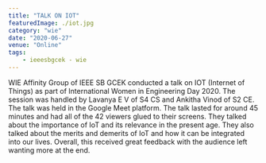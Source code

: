 ```yaml
---
title: "TALK ON IOT"
featuredImage: ./iot.jpg
category: "wie"
date: "2020-06-27"
venue: "Online"
tags:
    - ieeesbgcek - wie
---
```

WIE Affinity Group of IEEE SB GCEK conducted a talk on IOT (Internet of Things) as part of International Women in Engineering Day 2020. The session was handled by Lavanya E V of S4 CS and Ankitha Vinod of S2 CE. The talk was held in the Google Meet platform. The talk lasted for around 45 minutes and had all of the 42 viewers glued to their screens. They talked about the importance of IoT and its relevance in the present age. They also talked about the merits and demerits of IoT and how it can be integrated into our lives. Overall, this received great feedback with the audience left wanting more at the end.
